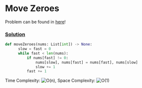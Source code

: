 # Move Zeroes

Problem can be found in [here](https://leetcode.com/problems/move-zeroes/)!

### [Solution](//Multiple%20Pointers/283-MoveZeroes//solution.py)

```python
def moveZeroes(nums: List[int]) -> None:
      slow = fast = 0
      while fast < len(nums):
          if nums[fast] != 0:
              nums[slow], nums[fast] = nums[fast], nums[slow]
              slow += 1
          fast += 1
```

Time Complexity: ![O(n)](<https://latex.codecogs.com/svg.image?\inline&space;O(n)>), Space Complexity: ![O(1)](<https://latex.codecogs.com/svg.image?\inline&space;O(1)>)
